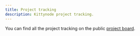 ```yaml
---
title: Project tracking
description: Kittynode project tracking.
---
```


You can find all the project tracking on the public [project board](https://github.com/orgs/kittynode/projects/1).
